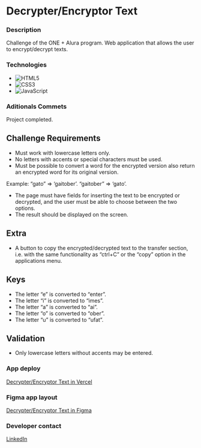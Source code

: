 # Decrypter/Encryptor Text

### Description

Challenge of the ONE + Alura program. Web application that allows the user to encrypt/decrypt texts.

### Technologies

- ![HTML5](https://img.shields.io/badge/html5-%23E34F26.svg?style=for-the-badge&logo=html5&logoColor=white)
- ![CSS3](https://img.shields.io/badge/css3-%231572B6.svg?style=for-the-badge&logo=css3&logoColor=white)
- ![JavaScript](https://img.shields.io/badge/javascript-%23323330.svg?style=for-the-badge&logo=javascript&logoColor=%23F7DF1E)

### Aditionals Commets

Project completed.

## Challenge Requirements

- Must work with lowercase letters only.
- No letters with accents or special characters must be used.
- Must be possible to convert a word for the encrypted version also return an encrypted word for its original version.

Example:
“gato” => ‘gaitober’.
“gaitober” => ‘gato’.

- The page must have fields for inserting the text to be encrypted or decrypted, and the user must be able to choose between the two options.
- The result should be displayed on the screen.

## Extra

- A button to copy the encrypted/decrypted text to the transfer section, i.e. with the same functionality as “ctrl+C” or the “copy” option in the applications menu.

## Keys

- The letter “e” is converted to “enter”.
- The letter “i” is converted to “imes”.
- The letter “a” is converted to “ai”.
- The letter “o” is converted to “ober”.
- The letter “u” is converted to “ufat”.

## Validation

- Only lowercase letters without accents may be entered.

### App deploy

[Decrypter/Encryptor Text in Vercel](https://encriptador-texto-k3yjey.vercel.app/)

### Figma app layout

[Decrypter/Encryptor Text in Figma](https://www.figma.com/file/xorE5J3PxE67s6MeYjjhsK/Encriptador-de-Texto---Challenge-01?node-id=0%3A1&t=i3x27HxeSU4fHGhc-1)

### Developer contact

[LinkedIn](https://www.linkedin.com/in/kevinmadrid-dev/)
